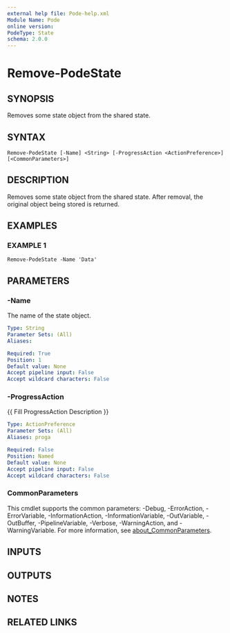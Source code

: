 ```yaml
---
external help file: Pode-help.xml
Module Name: Pode
online version:
PodeType: State
schema: 2.0.0
---
```


# Remove-PodeState

## SYNOPSIS
Removes some state object from the shared state.

## SYNTAX

```
Remove-PodeState [-Name] <String> [-ProgressAction <ActionPreference>] [<CommonParameters>]
```

## DESCRIPTION
Removes some state object from the shared state.
After removal, the original object being stored is returned.

## EXAMPLES

### EXAMPLE 1
```
Remove-PodeState -Name 'Data'
```

## PARAMETERS

### -Name
The name of the state object.

```yaml
Type: String
Parameter Sets: (All)
Aliases:

Required: True
Position: 1
Default value: None
Accept pipeline input: False
Accept wildcard characters: False
```

### -ProgressAction
{{ Fill ProgressAction Description }}

```yaml
Type: ActionPreference
Parameter Sets: (All)
Aliases: proga

Required: False
Position: Named
Default value: None
Accept pipeline input: False
Accept wildcard characters: False
```

### CommonParameters
This cmdlet supports the common parameters: -Debug, -ErrorAction, -ErrorVariable, -InformationAction, -InformationVariable, -OutVariable, -OutBuffer, -PipelineVariable, -Verbose, -WarningAction, and -WarningVariable. For more information, see [about_CommonParameters](http://go.microsoft.com/fwlink/?LinkID=113216).

## INPUTS

## OUTPUTS

## NOTES

## RELATED LINKS
